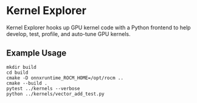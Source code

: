 # Kernel Explorer 
Kernel Explorer hooks up GPU kernel code with a Python frontend to help develop, test, profile, and auto-tune GPU kernels.

## Example Usage
```
mkdir build
cd build
cmake -D onnxruntime_ROCM_HOME=/opt/rocm ..
cmake --build .
pytest ../kernels --verbose
python ../kernels/vector_add_test.py
```
